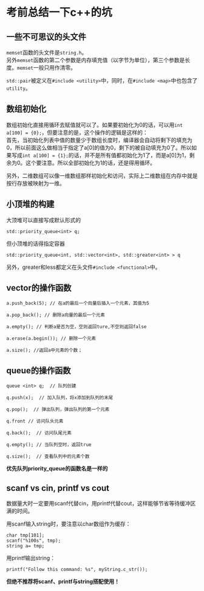 # 考前总结一下c++的坑  
## 一些不可思议的头文件
  
`memset`函数的头文件是`string.h`。  
另外`memset`函数的第二个参数是内存填充值（以字节为单位），第三个参数是长度。`memset`一般只用作清零。  
  
`std::pair`被定义在`#include <utility>`中，同时，在`#include <map>`中也包含了`utility`。  
  
## 数组初始化
  
数组初始化直接用循环去赋值就可以了。如果要初始化为0的话，可以用`int a[100] = {0};`，但要注意的是，这个操作的逻辑是这样的：  
首先，当初始化列表中值的数量少于数组长度时，编译器会自动将剩下的填充为0，所以前面这么做相当于指定了a[0]的值为0，剩下的被自动填充为0了。所以如果写成`int a[100] = {1};`的话，并不是所有值都初始化为1了，而是a[0]为1，剩余为0。这个要注意。所以全部初始化为1的话，还是得用循环。  
  
另外，二维数组可以像一维数组那样初始化和访问，实际上二维数组在内存中就是按行存放被映射为一维。  

## 小顶堆的构建
  
大顶堆可以直接写成默认形式的
```
std::priority_queue<int> q;
```
但小顶堆的话得指定容器
```
std::priority_queue<int, std::vector<int>, std::greater<int> > q
```
另外，greater和less都定义在头文件`#include <functional>`中。  
  
## vector的操作函数  
  
```
a.push_back(5); // 在a的最后一个向量后插入一个元素，其值为5

a.pop_back(); // 删除a向量的最后一个元素

a.empty(); // 判断a是否为空，空则返回ture,不空则返回false

a.erase(a.begin()); // 删除一个元素

a.size(); //返回a中元素的个数；
```
  
## queue的操作函数  
  
```
queue <int> q;  // 队列创建

q.push(x);  // 加入队列，将x添加到队列的末尾  

q.pop();  // 弹出队列，弹出队列的第一个元素

q.front // 访问队头元素

q.back();  // 访问队尾元素

q.empty(); // 当队列空时，返回true

q.size();  // 查看队列中的元素个数
```
  
**优先队列priority_queue的函数名是一样的**  
  
## scanf vs cin, printf vs cout
  
数据量大时一定要用scanf代替cin，用printf代替cout，这样能够节省等待缓冲区满的时间。  
  
用scanf输入string时，要注意以char数组作为缓存：  
```
char tmp[101];
scanf("%100s", tmp);
string a= tmp;
```
  
用printf输出string：  
```
printf("Follow this command: %s", myString.c_str());
```
  
**但绝不推荐将scanf、printf与string搭配使用！**
  
